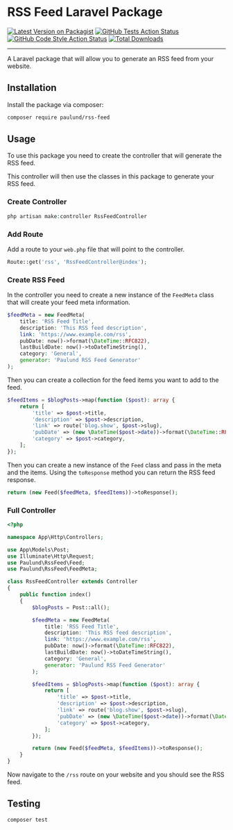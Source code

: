 # RSS Feed Laravel Package

[![Latest Version on Packagist](https://img.shields.io/packagist/v/paulund/rss-feed.svg?style=flat-square)](https://packagist.org/packages/paulund/rss-feed)
[![GitHub Tests Action Status](https://img.shields.io/github/actions/workflow/status/paulund/rss-feed/run-tests.yml?branch=main&label=tests&style=flat-square)](https://github.com/paulund/rss-feed/actions?query=workflow%3Arun-tests+branch%3Amain)
[![GitHub Code Style Action Status](https://img.shields.io/github/actions/workflow/status/paulund/rss-feed/fix-php-code-style-issues.yml?branch=main&label=code%20style&style=flat-square)](https://github.com/paulund/rss-feed/actions?query=workflow%3A"Fix+PHP+code+style+issues"+branch%3Amain)
[![Total Downloads](https://img.shields.io/packagist/dt/paulund/rss-feed.svg?style=flat-square)](https://packagist.org/packages/paulund/rss-feed)

---

A Laravel package that will allow you to generate an RSS feed from your website.

## Installation

Install the package via composer:

```bash
composer require paulund/rss-feed
```

## Usage

To use this package you need to create the controller that will generate the RSS feed.

This controller will then use the classes in this package to generate your RSS feed.

### Create Controller

```php
php artisan make:controller RssFeedController
```

### Add Route

Add a route to your `web.php` file that will point to the controller.

```php
Route::get('rss', 'RssFeedController@index');
```

### Create RSS Feed

In the controller you need to create a new instance of the `FeedMeta` class that will create your feed meta information.

```php
$feedMeta = new FeedMeta(
    title: 'RSS Feed Title',
    description: 'This RSS feed description',
    link: 'https://www.example.com/rss',
    pubDate: now()->format(\DateTime::RFC822),
    lastBuildDate: now()->toDateTimeString(),
    category: 'General',
    generator: 'Paulund RSS Feed Generator'
);
```

Then you can create a collection for the feed items you want to add to the feed.

```php
$feedItems = $blogPosts->map(function ($post): array {
    return [
        'title' => $post->title,
        'description' => $post->description,
        'link' => route('blog.show', $post->slug),
        'pubDate' => (new \DateTime($post->date))->format(\DateTime::RFC822),
        'category' => $post->category,
    ];
});
```

Then you can create a new instance of the `Feed` class and pass in the meta and the items.
Using the `toResponse` method you can return the RSS feed response.

```php
return (new Feed($feedMeta, $feedItems))->toResponse();
```

### Full Controller

```php
<?php

namespace App\Http\Controllers;

use App\Models\Post;
use Illuminate\Http\Request;
use Paulund\RssFeed\Feed;
use Paulund\RssFeed\FeedMeta;

class RssFeedController extends Controller
{
    public function index()
    {
        $blogPosts = Post::all();

        $feedMeta = new FeedMeta(
            title: 'RSS Feed Title',
            description: 'This RSS feed description',
            link: 'https://www.example.com/rss',
            pubDate: now()->format(\DateTime::RFC822),
            lastBuildDate: now()->toDateTimeString(),
            category: 'General',
            generator: 'Paulund RSS Feed Generator'
        );

        $feedItems = $blogPosts->map(function ($post): array {
            return [
                'title' => $post->title,
                'description' => $post->description,
                'link' => route('blog.show', $post->slug),
                'pubDate' => (new \DateTime($post->date))->format(\DateTime::RFC822),
                'category' => $post->category,
            ];
        });

        return (new Feed($feedMeta, $feedItems))->toResponse();
    }
}
```

Now navigate to the `/rss` route on your website and you should see the RSS feed.

## Testing

```bash
composer test
```
